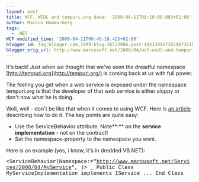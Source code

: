 ```yaml
---
layout: post
title: WCF, WSDL and tempuri.org date: '2008-04-11T08:18:00.003+02:00'
author: Marcus Hammarberg
tags:
  - .NET -
WCF modified_time: '2008-04-11T08:45:18.425+02:00'
blogger_id: tag:blogger.com,1999:blog-36533086.post-4421399573659073116
blogger_orig_url: http://www.marcusoft.net/2008/04/wcf-wsdl-and-tempuriorg.html
---
```


It's
back! Just when we thought that we've seen the dreadful namespace
[http://tempuri.org](http://tempuri.org/) is coming back at us with full
power.

The feeling you get when a web service is exposed under the namespace
tempuri.org is that the developer of that web service is either sloppy
or don't now what he is doing.

Well, well - don't be like that when it comes to using WCF. Here is [an
article](http://www.pluralsight.com/blogs/kirillg/archive/2006/06/18/28380.aspx)
describing how to do it. The key points are quite easy:

-   Use the ServiceBehavior attribute. Note**:** on the **service
    implementation** - not on the contract!
-   Set the namespace-property to the namespace you want.

Here is an example (yes, i know, it's in dredded VB.NET):


<span
style="font-family:courier new;">\<ServiceBehavior(Namespace:="http://www.marcusoft.net/Services/2008/04/MyService",
)\> \_
Public Class MyServiceImplementation
implements IService</span><span style="font-family:courier new;">
</span><span style="font-family:courier new;">...
End Class</span>
